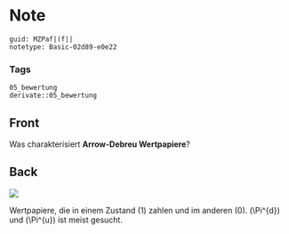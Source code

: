 # Note
```
guid: MZPaf|(f||
notetype: Basic-02d89-e0e22
```

### Tags
```
05_bewertung
derivate::05_bewertung
```

## Front
Was charakterisiert <b>Arrow-Debreu Wertpapiere</b>?

## Back
<img src="69237307.png">

Wertpapiere, die in einem Zustand \(1\) zahlen und im anderen \(0\). \(\Pi^{d}\) und \(\Pi^{u}\) ist meist gesucht.
